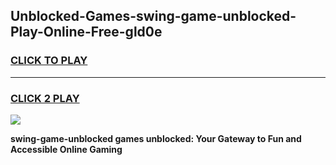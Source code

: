 
## Unblocked-Games-swing-game-unblocked-Play-Online-Free-gld0e
<h3>
<a href="https://premium76.site?title=swing-game-unblocked&ref=26A">CLICK TO PLAY</a></h3>
<hr>

<h3>
<a href="https://premium76.site?title=swing-game-unblocked&ref=26A">CLICK 2 PLAY</a>
  
</h3>

<a href="https://premium76.site?title=swing-game-unblocked&ref=26A"><img src="https://clearcache.store/games.png"></a>


**swing-game-unblocked games unblocked: Your Gateway to Fun and Accessible Online Gaming**
